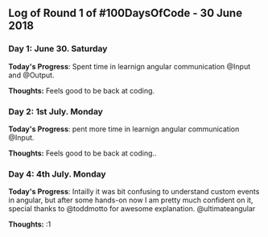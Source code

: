 
## Log of Round 1 of #100DaysOfCode - 30 June 2018

### Day 1: June 30. Saturday

**Today's Progress**: Spent time in learnign angular communication @Input and @Output.

**Thoughts:** Feels good to be back at coding.


### Day 2: 1st July. Monday

**Today's Progress**: pent more time in learnign angular communication @Input.

**Thoughts:** Feels good to be back at coding..

### Day 4: 4th July. Monday
**Today's Progress**: Intailly it was bit confusing to understand custom events in angular, but after some hands-on now I am pretty much confident on it, special thanks to @toddmotto for awesome explanation. @ultimateangular

**Thoughts:** :1
